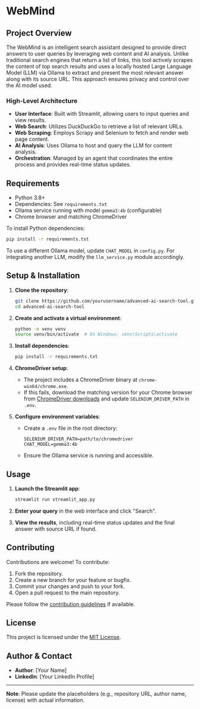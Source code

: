 # WebMind

## Project Overview

The WebMind is an intelligent search assistant designed to provide direct answers to user queries by leveraging web content and AI analysis. Unlike traditional search engines that return a list of links, this tool actively scrapes the content of top search results and uses a locally hosted Large Language Model (LLM) via Ollama to extract and present the most relevant answer along with its source URL. This approach ensures privacy and control over the AI model used.

### High-Level Architecture

- **User Interface**: Built with Streamlit, allowing users to input queries and view results.
- **Web Search**: Utilizes DuckDuckGo to retrieve a list of relevant URLs.
- **Web Scraping**: Employs Scrapy and Selenium to fetch and render web page content.
- **AI Analysis**: Uses Ollama to host and query the LLM for content analysis.
- **Orchestration**: Managed by an agent that coordinates the entire process and provides real-time status updates.

## Requirements

- Python 3.8+
- Dependencies: See `requirements.txt`
- Ollama service running with model `gemma3:4b` (configurable)
- Chrome browser and matching ChromeDriver

To install Python dependencies:

```bash
pip install -r requirements.txt
```

To use a different Ollama model, update `CHAT_MODEL` in `config.py`. For integrating another LLM, modify the `llm_service.py` module accordingly.

## Setup & Installation

1. **Clone the repository**:

   ```bash
   git clone https://github.com/yourusername/advanced-ai-search-tool.git
   cd advanced-ai-search-tool
   ```

2. **Create and activate a virtual environment**:

   ```bash
   python -m venv venv
   source venv/bin/activate  # On Windows: venv\Scripts\activate
   ```

3. **Install dependencies**:

   ```bash
   pip install -r requirements.txt
   ```

4. **ChromeDriver setup**:

   - The project includes a ChromeDriver binary at `chrome-win64/chrome.exe`.
   - If this fails, download the matching version for your Chrome browser from [ChromeDriver downloads](https://chromedriver.chromium.org/downloads) and update `SELENIUM_DRIVER_PATH` in `.env`.

5. **Configure environment variables**:

   - Create a `.env` file in the root directory:

     ```
     SELENIUM_DRIVER_PATH=path/to/chromedriver
     CHAT_MODEL=gemma3:4b
     ```

   - Ensure the Ollama service is running and accessible.

## Usage

1. **Launch the Streamlit app**:

   ```bash
   streamlit run streamlit_app.py
   ```

2. **Enter your query** in the web interface and click "Search".

3. **View the results**, including real-time status updates and the final answer with source URL if found.

## Contributing

Contributions are welcome! To contribute:

1. Fork the repository.
2. Create a new branch for your feature or bugfix.
3. Commit your changes and push to your fork.
4. Open a pull request to the main repository.

Please follow the [contribution guidelines](CONTRIBUTING.md) if available.

## License

This project is licensed under the [MIT License](LICENSE).

## Author & Contact

- **Author**: [Your Name]
- **LinkedIn**: [Your LinkedIn Profile]

---

**Note**: Please update the placeholders (e.g., repository URL, author name, license) with actual information.